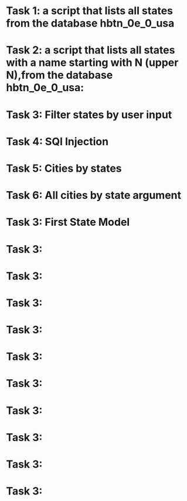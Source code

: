 # Task 1: a script that lists all states from the database hbtn_0e_0_usa
# Task 2: a script that lists all states with a name starting with N (upper N),from the database hbtn_0e_0_usa:
# Task 3: Filter states by user input
# Task 4: SQl Injection
# Task 5: Cities by states
# Task 6: All cities by state argument
# Task 3: First State Model
# Task 3:
# Task 3:
# Task 3:
# Task 3:
# Task 3:
# Task 3:
# Task 3:
# Task 3:
# Task 3:
# Task 3:
